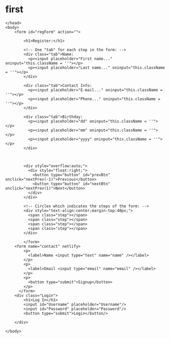 # first
<!DOCTYPE html>
<html lang="en">
    <head>
        <meta charset="UTF-8">
        <link rel="stylesheet" href="style.css">
        <title>My Web Page</title>
        <script type="text/javascript" src="first.js"></script>
        


    </head>
    <body>
        <form id="regForm" action="">

            <h1>Register:</h1>
            
            <!-- One "tab" for each step in the form: -->
            <div class="tab">Name:
              <p><input placeholder="First name..." oninput="this.className = ''"></p>
              <p><input placeholder="Last name..." oninput="this.className = ''"></p>
            </div>
            
            <div class="tab">Contact Info:
              <p><input placeholder="E-mail..." oninput="this.className = ''"></p>
              <p><input placeholder="Phone..." oninput="this.className = ''"></p>
            </div>
            
            <div class="tab">Birthday:
              <p><input placeholder="dd" oninput="this.className = ''"></p>
              <p><input placeholder="mm" oninput="this.className = ''"></p>
              <p><input placeholder="yyyy" oninput="this.className = ''"></p>
            </div>
            
      
            
            <div style="overflow:auto;">
              <div style="float:right;">
                <button type="button" id="prevBtn" onclick="nextPrev(-1)">Previous</button>
                <button type="button" id="nextBtn" onclick="nextPrev(1)">Next</button>
              </div>
            </div>
            
            <!-- Circles which indicates the steps of the form: -->
            <div style="text-align:center;margin-top:40px;">
              <span class="step"></span>
              <span class="step"></span>
              <span class="step"></span>
              <span class="step"></span>
            </div>
            
            </form>
        <form name="contact" netlify>
            <p>
              <label>Name <input type="text" name="name" /></label>
            </p>
            <p>
              <label>Email <input type="email" name="email" /></label>
            </p>
            <p>
              <button type="submit">Signup</button>
            </p>
          </form>
        <div class="Login">
            <h1>Log In</h1>
            <input id="Username" placeholder="Username"/>
            <input id="Password" placeholder="Password"/>
            <button type="submit">Login</button/>

        </div>

    </body>

</html>
